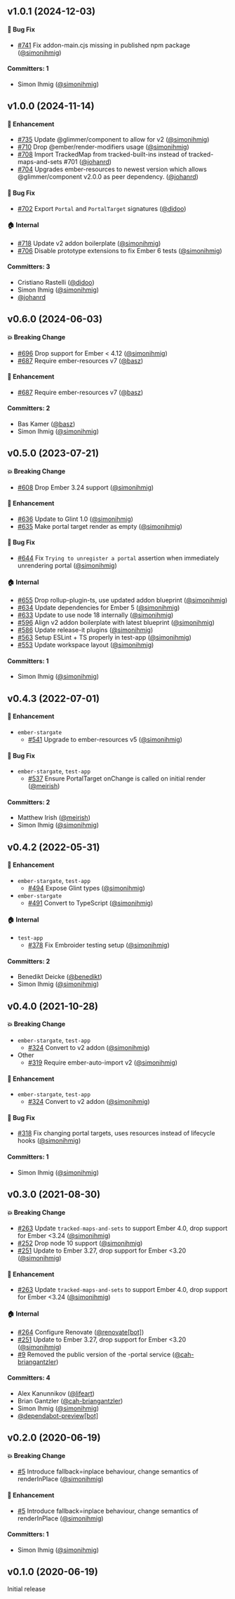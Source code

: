 







## v1.0.1 (2024-12-03)

#### :bug: Bug Fix
* [#741](https://github.com/simonihmig/ember-stargate/pull/741) Fix addon-main.cjs missing in published npm package ([@simonihmig](https://github.com/simonihmig))

#### Committers: 1
- Simon Ihmig ([@simonihmig](https://github.com/simonihmig))

## v1.0.0 (2024-11-14)

#### :rocket: Enhancement
* [#735](https://github.com/simonihmig/ember-stargate/pull/735) Update @glimmer/component to allow for v2 ([@simonihmig](https://github.com/simonihmig))
* [#710](https://github.com/simonihmig/ember-stargate/pull/710) Drop @ember/render-modifiers usage ([@simonihmig](https://github.com/simonihmig))
* [#708](https://github.com/simonihmig/ember-stargate/pull/708) Import TrackedMap from tracked-built-ins instead of tracked-maps-and-sets #701 ([@johanrd](https://github.com/johanrd))
* [#704](https://github.com/simonihmig/ember-stargate/pull/704) Upgrades ember-resources to newest version which allows @glimmer/component v2.0.0 as peer dependency. ([@johanrd](https://github.com/johanrd))

#### :bug: Bug Fix
* [#702](https://github.com/simonihmig/ember-stargate/pull/702) Export `Portal` and `PortalTarget` signatures ([@didoo](https://github.com/didoo))

#### :house: Internal
* [#718](https://github.com/simonihmig/ember-stargate/pull/718) Update v2 addon boilerplate ([@simonihmig](https://github.com/simonihmig))
* [#706](https://github.com/simonihmig/ember-stargate/pull/706) Disable prototype extensions to fix Ember 6 tests ([@simonihmig](https://github.com/simonihmig))

#### Committers: 3
- Cristiano Rastelli ([@didoo](https://github.com/didoo))
- Simon Ihmig ([@simonihmig](https://github.com/simonihmig))
- [@johanrd](https://github.com/johanrd)

## v0.6.0 (2024-06-03)

#### :boom: Breaking Change
* [#696](https://github.com/simonihmig/ember-stargate/pull/696) Drop support for Ember < 4.12 ([@simonihmig](https://github.com/simonihmig))
* [#687](https://github.com/simonihmig/ember-stargate/pull/687) Require ember-resources v7 ([@basz](https://github.com/basz))

#### :rocket: Enhancement
* [#687](https://github.com/simonihmig/ember-stargate/pull/687) Require ember-resources v7 ([@basz](https://github.com/basz))

#### Committers: 2
- Bas Kamer ([@basz](https://github.com/basz))
- Simon Ihmig ([@simonihmig](https://github.com/simonihmig))

## v0.5.0 (2023-07-21)

#### :boom: Breaking Change
* [#608](https://github.com/simonihmig/ember-stargate/pull/608) Drop Ember 3.24 support ([@simonihmig](https://github.com/simonihmig))

#### :rocket: Enhancement
* [#636](https://github.com/simonihmig/ember-stargate/pull/636) Update to Glint 1.0 ([@simonihmig](https://github.com/simonihmig))
* [#635](https://github.com/simonihmig/ember-stargate/pull/635) Make portal target render as empty ([@simonihmig](https://github.com/simonihmig))

#### :bug: Bug Fix
* [#644](https://github.com/simonihmig/ember-stargate/pull/644) Fix `Trying to unregister a portal` assertion when immediately unrendering portal ([@simonihmig](https://github.com/simonihmig))

#### :house: Internal
* [#655](https://github.com/simonihmig/ember-stargate/pull/655) Drop rollup-plugin-ts, use updated addon blueprint ([@simonihmig](https://github.com/simonihmig))
* [#634](https://github.com/simonihmig/ember-stargate/pull/634) Update dependencies for Ember 5 ([@simonihmig](https://github.com/simonihmig))
* [#633](https://github.com/simonihmig/ember-stargate/pull/633) Update to use node 18 internally ([@simonihmig](https://github.com/simonihmig))
* [#596](https://github.com/simonihmig/ember-stargate/pull/596) Align v2 addon boilerplate with latest blueprint ([@simonihmig](https://github.com/simonihmig))
* [#586](https://github.com/simonihmig/ember-stargate/pull/586) Update release-it plugins ([@simonihmig](https://github.com/simonihmig))
* [#563](https://github.com/simonihmig/ember-stargate/pull/563) Setup ESLint + TS properly in test-app ([@simonihmig](https://github.com/simonihmig))
* [#553](https://github.com/simonihmig/ember-stargate/pull/553) Update workspace layout ([@simonihmig](https://github.com/simonihmig))

#### Committers: 1
- Simon Ihmig ([@simonihmig](https://github.com/simonihmig))

## v0.4.3 (2022-07-01)

#### :rocket: Enhancement
* `ember-stargate`
  * [#541](https://github.com/kaliber5/ember-stargate/pull/541) Upgrade to ember-resources v5 ([@simonihmig](https://github.com/simonihmig))

#### :bug: Bug Fix
* `ember-stargate`, `test-app`
  * [#537](https://github.com/kaliber5/ember-stargate/pull/537) Ensure PortalTarget onChange is called on initial render ([@meirish](https://github.com/meirish))

#### Committers: 2
- Matthew Irish ([@meirish](https://github.com/meirish))
- Simon Ihmig ([@simonihmig](https://github.com/simonihmig))

## v0.4.2 (2022-05-31)

#### :rocket: Enhancement
* `ember-stargate`, `test-app`
  * [#494](https://github.com/kaliber5/ember-stargate/pull/494) Expose Glint types ([@simonihmig](https://github.com/simonihmig))
* `ember-stargate`
  * [#491](https://github.com/kaliber5/ember-stargate/pull/491) Convert to TypeScript ([@simonihmig](https://github.com/simonihmig))

#### :house: Internal
* `test-app`
  * [#378](https://github.com/kaliber5/ember-stargate/pull/378) Fix Embroider testing setup ([@simonihmig](https://github.com/simonihmig))

#### Committers: 2
- Benedikt Deicke ([@benedikt](https://github.com/benedikt))
- Simon Ihmig ([@simonihmig](https://github.com/simonihmig))

## v0.4.0 (2021-10-28)

#### :boom: Breaking Change
* `ember-stargate`, `test-app`
  * [#324](https://github.com/kaliber5/ember-stargate/pull/324) Convert to v2 addon ([@simonihmig](https://github.com/simonihmig))
* Other
  * [#319](https://github.com/kaliber5/ember-stargate/pull/319) Require ember-auto-import v2 ([@simonihmig](https://github.com/simonihmig))

#### :rocket: Enhancement
* `ember-stargate`, `test-app`
  * [#324](https://github.com/kaliber5/ember-stargate/pull/324) Convert to v2 addon ([@simonihmig](https://github.com/simonihmig))

#### :bug: Bug Fix
* [#318](https://github.com/kaliber5/ember-stargate/pull/318) Fix changing portal targets, uses resources instead of lifecycle hooks ([@simonihmig](https://github.com/simonihmig))

#### Committers: 1
- Simon Ihmig ([@simonihmig](https://github.com/simonihmig))

## v0.3.0 (2021-08-30)

#### :boom: Breaking Change
* [#263](https://github.com/kaliber5/ember-stargate/pull/263) Update `tracked-maps-and-sets` to support Ember 4.0, drop support for Ember <3.24 ([@simonihmig](https://github.com/simonihmig))
* [#252](https://github.com/kaliber5/ember-stargate/pull/252) Drop node 10 support ([@simonihmig](https://github.com/simonihmig))
* [#251](https://github.com/kaliber5/ember-stargate/pull/251) Update to Ember 3.27, drop support for Ember <3.20 ([@simonihmig](https://github.com/simonihmig))

#### :rocket: Enhancement
* [#263](https://github.com/kaliber5/ember-stargate/pull/263) Update `tracked-maps-and-sets` to support Ember 4.0, drop support for Ember <3.24 ([@simonihmig](https://github.com/simonihmig))

#### :house: Internal
* [#264](https://github.com/kaliber5/ember-stargate/pull/264) Configure Renovate ([@renovate[bot]](https://github.com/apps/renovate))
* [#251](https://github.com/kaliber5/ember-stargate/pull/251) Update to Ember 3.27, drop support for Ember <3.20 ([@simonihmig](https://github.com/simonihmig))
* [#9](https://github.com/kaliber5/ember-stargate/pull/9) Removed the public version of the -portal service ([@cah-briangantzler](https://github.com/cah-briangantzler))

#### Committers: 4
- Alex Kanunnikov ([@lifeart](https://github.com/lifeart))
- Brian Gantzler ([@cah-briangantzler](https://github.com/cah-briangantzler))
- Simon Ihmig ([@simonihmig](https://github.com/simonihmig))
- [@dependabot-preview[bot]](https://github.com/apps/dependabot-preview)

## v0.2.0 (2020-06-19)

#### :boom: Breaking Change
* [#5](https://github.com/kaliber5/ember-stargate/pull/5) Introduce fallback=inplace behaviour, change semantics of renderInPlace ([@simonihmig](https://github.com/simonihmig))

#### :rocket: Enhancement
* [#5](https://github.com/kaliber5/ember-stargate/pull/5) Introduce fallback=inplace behaviour, change semantics of renderInPlace ([@simonihmig](https://github.com/simonihmig))

#### Committers: 1
- Simon Ihmig ([@simonihmig](https://github.com/simonihmig))

## v0.1.0 (2020-06-19)

Initial release
